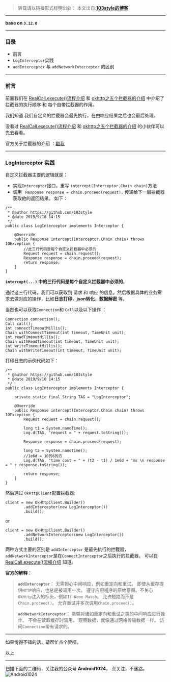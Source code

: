 >转载请以链接形式标明出处： 
本文出自:[**103style的博客**](http://blog.csdn.net/lxk_1993) 

---

**base on `3.12.0`**

----

### 目录
* 前言
* `LogInterceptor`实践
* `addInterceptor` 与 `addNetworkInterceptor` 的区别

---

### 前言
前面我们在 [RealCall.execute()流程介绍](https://www.jianshu.com/p/6bcc7e6e4109) 和 [okhttp之五个拦截器的介绍](https://www.jianshu.com/p/0c6324ed363e) 中介绍了拦截器的执行顺序 和 每个自带拦截器的作用。 

我们知道 我们自定义的拦截器会最先执行，在由响应结果之后也会最后处理。

没看过 [RealCall.execute()流程介绍](https://www.jianshu.com/p/6bcc7e6e4109) 和 [okhttp之五个拦截器的介绍](https://www.jianshu.com/p/0c6324ed363e) 的小伙伴可以先去看看。

官方关于拦截器的介绍 ：[戳我](https://square.github.io/okhttp/interceptors/)


---


### LogInterceptor 实践
自定义拦截器主要的逻辑就是：
* 实现`Interceptor`接口，重写 `intercept(Interceptor.Chain chain)`方法
* 调用 ` Response response = chain.proceed(request);` 传递给下一层拦截器获取他的返回结果。
如下：
```
/**
 * @author https://github.com/103style
 * @date 2019/9/10 14:15
 */
public class LogInterceptor implements Interceptor {

    @Override
    public Response intercept(Interceptor.Chain chain) throws IOException {
        //此三行代码是每个自定义拦截器中必须的
        Request request = chain.request();
        Response response = chain.proceed(request);
        return response;
    }
}
```
**`intercept(...)` 中的三行代码是每个自定义拦截器中必须的**。


通过这三行代码，我们可以获取到 请求 和 响应 的信息。然后根据具体的业务需求去做对应的操作，比如**日志打印**，**json转化**，**数据解密** 等。

当然也可以获取`Connection`和 `Call`以及以下操作 ：
```
Connection connection();
Call call();
int connectTimeoutMillis();
Chain withConnectTimeout(int timeout, TimeUnit unit);
int readTimeoutMillis();
Chain withReadTimeout(int timeout, TimeUnit unit);
int writeTimeoutMillis();
Chain withWriteTimeout(int timeout, TimeUnit unit);
```


打印日志的示例代码如下：
```
/**
 * @author https://github.com/103style
 * @date 2019/9/10 14:15
 */
public class LogInterceptor implements Interceptor {

    private static final String TAG = "LogInterceptor";

    @Override
    public Response intercept(Interceptor.Chain chain) throws IOException {
        Request request = chain.request();

        long t1 = System.nanoTime();
        Log.d(TAG, "request = " + request.toString());
        
        Response response = chain.proceed(request);

        long t2 = System.nanoTime();
        //1e6d = 10的6的方
        Log.d(TAG, "time cost = " + (t2 - t1) / 1e6d + "ms \n response = " + response.toString());

        return response;
    }
}
```

然后通过 `OkHttpClient`配置拦截器:
```
client = new OkHttpClient.Builder()
        .addInterceptor(new LogInterceptor())
        .build();
```
or
```
client = new OkHttpClient.Builder()
        .addNetworkInterceptor(new LogInterceptor())
        .build();
```

两种方式主要的区别是 `addInterceptor` 是最先执行的拦截器， `addNetworkInterceptor`是在`ConnectInterceptor`之后执行的拦截器。 可以在 [RealCall.execute()流程介绍](https://www.jianshu.com/p/6bcc7e6e4109) 知道。

**官方的解释**：
>**`addInterceptor`**：
无需担心中间响应，例如重定向和重试。
即使从缓存提供`HTTP`响应，也总是被调用一次。
遵守应用程序的原始意图。不关心`OkHttp`注入的标头，例如`If-None-Match`。
允许短路而不是`Chain.proceed()`。
允许重试并多次调用`Chain.proceed()`。
>
>**`addNetworkInterceptor`**：
能够对诸如重定向和重试之类的中间响应进行操作。
不会在读取缓存时调用。
观察数据，就像通过网络传输数据一样。
访问`Connection`带有请求的。

---

如果觉得不错的话，请帮忙点个赞呗。

以上

---

扫描下面的二维码，关注我的公众号 **Android1024**， 点关注，不迷路。
![Android1024](https://upload-images.jianshu.io/upload_images/1709375-84aaffe67e21a7e9.jpg?imageMogr2/auto-orient/strip%7CimageView2/2/w/1240)
